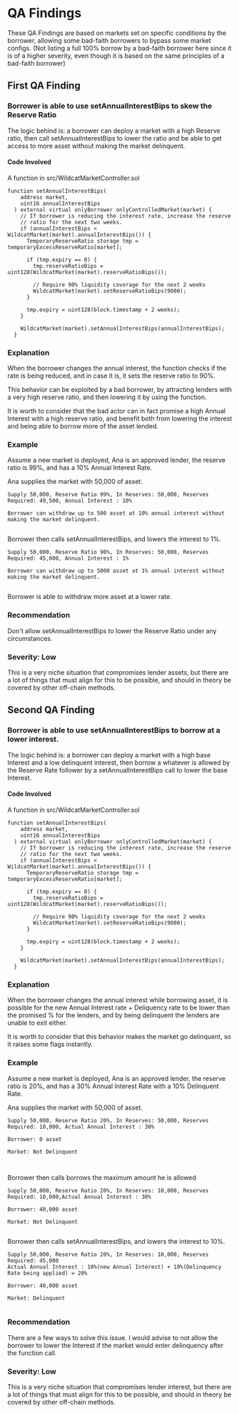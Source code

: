 # QA Findings

These QA Findings are based on markets set on specific conditions by the borrower, allowing some bad-faith borrowers to bypass some market configs. (Not listing a full 100% borrow by a bad-faith borrower here since it is of a higher severity, even though it is based on the same principles of a bad-faith borrower)

## First QA Finding
### Borrower is able to use setAnnualInterestBips to skew the Reserve Ratio

The logic behind is: a borrower can deploy a market with a high Reserve ratio, then call setAnnualInterestBips to lower the ratio and be able to get access to more asset without making the market delinquent.

#### Code Involved

A function in src/WildcatMarketController.sol


```
function setAnnualInterestBips(
    address market,
    uint16 annualInterestBips
  ) external virtual onlyBorrower onlyControlledMarket(market) {
    // If borrower is reducing the interest rate, increase the reserve
    // ratio for the next two weeks.
    if (annualInterestBips < WildcatMarket(market).annualInterestBips()) {
      TemporaryReserveRatio storage tmp = temporaryExcessReserveRatio[market];

      if (tmp.expiry == 0) {
        tmp.reserveRatioBips = uint128(WildcatMarket(market).reserveRatioBips());

        // Require 90% liquidity coverage for the next 2 weeks
        WildcatMarket(market).setReserveRatioBips(9000);
      }

      tmp.expiry = uint128(block.timestamp + 2 weeks);
    }

    WildcatMarket(market).setAnnualInterestBips(annualInterestBips);
  }
```
###  Explanation
When the borrower changes the annual interest, the function checks if the rate is being reduced, and in case it is, it sets the reserve ratio to 90%.

This behavior can be exploited by a bad borrower, by attracting lenders with a very high reserve ratio, and then lowering it by using the function.

It is worth to consider that the bad actor can in fact promise a high Annual Interest with a high reserve ratio, and benefit both from lowering the interest and being able to borrow more of the asset lended.

### Example
Assume a new market is deployed, Ana is an approved lender, the reserve ratio is 99%, and has a 10% Annual Interest Rate.

Ana supplies the market with 50,000 of asset.
```
Supply 50,000, Reserve Ratio 99%, In Reserves: 50,000, Reserves Required: 49,500, Annual Interest : 10%

Borrower can withdraw up to 500 asset at 10% annual interest without making the market delinquent.
 
```
Borrower then calls setAnnualInterestBips, and lowers the interest to 1%.

```
Supply 50,000, Reserve Ratio 90%, In Reserves: 50,000, Reserves Required: 45,000, Annual Interest : 1%

Borrower can withdraw up to 5000 asset at 1% annual interest without making the market delinquent.
 
```
Borrower is able to withdraw more asset at a lower rate.

### Recommendation
Don't allow setAnnualInterestBips to lower the Reserve Ratio under any circumstances.

### Severity: Low
This is a very niche situation that compromises lender assets, but there are a lot of things that must align for this to be possible, and should in theory be covered by other off-chain methods.


## Second QA Finding
### Borrower is able to use setAnnualInterestBips to borrow at a lower interest.

The logic behind is: a borrower can deploy a market with a high base Interest and a low delinquent interest, then borrow a whatever is allowed by the Reserve Rate follower by a setAnnualInterestBips call to lower the base Interest.
#### Code Involved

A function in src/WildcatMarketController.sol


```
function setAnnualInterestBips(
    address market,
    uint16 annualInterestBips
  ) external virtual onlyBorrower onlyControlledMarket(market) {
    // If borrower is reducing the interest rate, increase the reserve
    // ratio for the next two weeks.
    if (annualInterestBips < WildcatMarket(market).annualInterestBips()) {
      TemporaryReserveRatio storage tmp = temporaryExcessReserveRatio[market];

      if (tmp.expiry == 0) {
        tmp.reserveRatioBips = uint128(WildcatMarket(market).reserveRatioBips());

        // Require 90% liquidity coverage for the next 2 weeks
        WildcatMarket(market).setReserveRatioBips(9000);
      }

      tmp.expiry = uint128(block.timestamp + 2 weeks);
    }

    WildcatMarket(market).setAnnualInterestBips(annualInterestBips);
  }
```
###  Explanation
When the borrower changes the annual interest while borrowing asset, it is possible for the new Annual Interest rate + Deliquency rate to be lower than the promised % for the lenders, and by being delinquent the lenders are unable to exit either.

It is worth to consider that this behavior makes the market go delinquent, so it raises some flags instantly.

### Example
Assume a new market is deployed, Ana is an approved lender, the reserve ratio is 20%, and has a 30% Annual Interest Rate with a 10% Delinquent Rate.

Ana supplies the market with 50,000 of asset.
```
Supply 50,000, Reserve Ratio 20%, In Reserves: 50,000, Reserves Required: 10,000, Actual Annual Interest : 30%

Borrower: 0 asset

Market: Not Delinquent

 
```
Borrower then calls borrows the maximum amount he is allowed

```
Supply 50,000, Reserve Ratio 20%, In Reserves: 10,000, Reserves Required: 10,000,Actual Annual Interest : 30%

Borrower: 40,000 asset

Market: Not Delinquent
 
```
Borrower then calls setAnnualInterestBips, and lowers the interest to 10%.


```
Supply 50,000, Reserve Ratio 20%, In Reserves: 10,000, Reserves Required: 45,000
Actual Annual Interest : 10%(new Annual Interest) + 10%(Delinquency Rate being applied) = 20%

Borrower: 40,000 asset

Market: Delinquent
 
```


### Recommendation
There are a few ways to solve this issue. I would advise to not allow the borrower to lower the Interest if the market would enter delinquency after the function call.

### Severity: Low
This is a very niche situation that compromises lender interest, but there are a lot of things that must align for this to be possible, and should in theory be covered by other off-chain methods.
